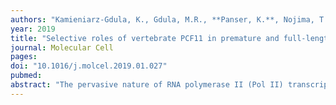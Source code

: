 ```yaml
---
authors: "Kamieniarz-Gdula, K., Gdula, M.R., **Panser, K.**, Nojima, T., Monks, J., Wisniewski, J.R., Riepsaame, J., Brockdorff, N., **Pauli, A.**, Proudfoot, N.J." 
year: 2019
title: "Selective roles of vertebrate PCF11 in premature and full-length transcript termination"
journal: Molecular Cell
pages: 
doi: "10.1016/j.molcel.2019.01.027"
pubmed: 
abstract: "The pervasive nature of RNA polymerase II (Pol II) transcription requires efficient termination. A key player in this process is the cleavage and polyadenylation (CPA) factor PCF11, which directly binds to the Pol II C-terminal domain and dismantles elongating Pol II from DNA in vitro. We demonstrate that PCF11-mediated termination is essential for vertebrate development. A range of genomic analyses, including mNET-seq, 3′ mRNA-seq, chromatin RNA-seq, and ChIP-seq, reveals that PCF11 enhances transcription termination and stimulates early polyadenylation genome-wide. PCF11 binds preferentially between closely spaced genes, where it prevents transcriptional interference and consequent gene downregulation. Notably, PCF11 is sub-stoichiometric to the CPA complex. Low levels of PCF11 are maintained by an auto-regulatory mechanism involving premature termination of its own transcript and are important for normal development. Both in human cell culture and during zebrafish development, PCF11 selectively attenuates the expression of other transcriptional regulators by premature CPA and termination."
---
```

